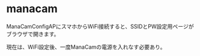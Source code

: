 # manacam

ManaCamConfigAPにスマホからWiFi接続すると、SSIDとPW設定用ページがブラウザで開きます。

現在は、WiFi設定後、一度ManaCamの電源を入れなす必要あり。
